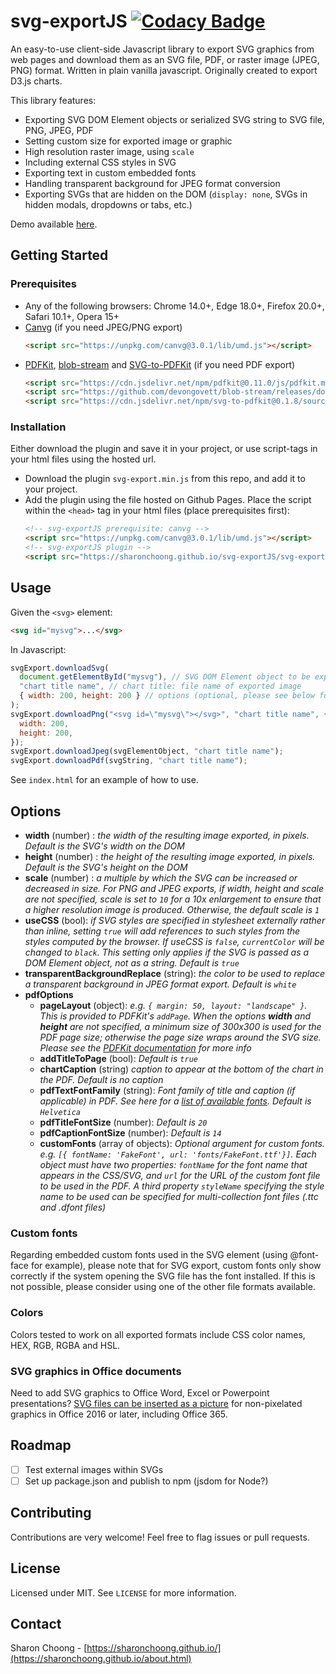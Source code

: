 # svg-exportJS [![Codacy Badge](https://api.codacy.com/project/badge/Grade/a2677830f9d2432d8061a8151e03fd23)](https://app.codacy.com/gh/sharonchoong/svg-exportJS?utm_source=github.com&utm_medium=referral&utm_content=sharonchoong/svg-exportJS&utm_campaign=Badge_Grade)

An easy-to-use client-side Javascript library to export SVG graphics from web pages and download them as an SVG file, PDF, or raster image (JPEG, PNG) format. Written in plain vanilla javascript. Originally created to export D3.js charts.

This library features:

- Exporting SVG DOM Element objects or serialized SVG string to SVG file, PNG, JPEG, PDF
- Setting custom size for exported image or graphic
- High resolution raster image, using `scale`
- Including external CSS styles in SVG
- Exporting text in custom embedded fonts
- Handling transparent background for JPEG format conversion
- Exporting SVGs that are hidden on the DOM (`display: none`, SVGs in hidden modals, dropdowns or tabs, etc.) 

Demo available [here](https://sharonchoong.github.io/svg-exportJS/index.html).

## Getting Started

### Prerequisites

- Any of the following browsers: Chrome 14.0+, Edge 18.0+, Firefox 20.0+, Safari 10.1+, Opera 15+
- [Canvg](https://github.com/canvg/canvg) (if you need JPEG/PNG export)
  ```html
  <script src="https://unpkg.com/canvg@3.0.1/lib/umd.js"></script>
  ```
- [PDFKit](https://github.com/foliojs/pdfkit), [blob-stream](https://github.com/devongovett/blob-stream) and [SVG-to-PDFKit](https://github.com/alafr/SVG-to-PDFKit) (if you need PDF export)
  ```html
  <script src="https://cdn.jsdelivr.net/npm/pdfkit@0.11.0/js/pdfkit.min.js"></script>
  <script src="https://github.com/devongovett/blob-stream/releases/download/v0.1.3/blob-stream.js"></script>
  <script src="https://cdn.jsdelivr.net/npm/svg-to-pdfkit@0.1.8/source.min.js"></script>
  ```

### Installation

Either download the plugin and save it in your project, or use script-tags in your html files using the hosted url.

- Download the plugin `svg-export.min.js` from this repo, and add it to your project.
- Add the plugin using the file hosted on Github Pages. Place the script within the `<head>` tag in your html files (place prerequisites first):
  ```html
  <!-- svg-exportJS prerequisite: canvg -->
  <script src="https://unpkg.com/canvg@3.0.1/lib/umd.js"></script>
  <!-- svg-exportJS plugin -->
  <script src="https://sharonchoong.github.io/svg-exportJS/svg-export.min.js"></script>
  ```

## Usage

Given the `<svg>` element:

```html
<svg id="mysvg">...</svg>
```

In Javascript:

```javascript
svgExport.downloadSvg(
  document.getElementById("mysvg"), // SVG DOM Element object to be exported. Alternatively, a string of the serialized SVG can be passed
  "chart title name", // chart title: file name of exported image
  { width: 200, height: 200 } // options (optional, please see below for a list of option properties)
);
svgExport.downloadPng("<svg id=\"mysvg\"></svg>", "chart title name", {
  width: 200,
  height: 200,
});
svgExport.downloadJpeg(svgElementObject, "chart title name");
svgExport.downloadPdf(svgString, "chart title name");
```

See `index.html` for an example of how to use.

## Options

- **width** (number) : _the width of the resulting image exported, in pixels. Default is the SVG's width on the DOM_
- **height** (number) : _the height of the resulting image exported, in pixels. Default is the SVG's height on the DOM_
- **scale** (number) : _a multiple by which the SVG can be increased or decreased in size. For PNG and JPEG exports, if width, height and scale are not specified, scale is set to `10` for a 10x enlargement to ensure that a higher resolution image is produced. Otherwise, the default scale is `1`_
- **useCSS** (bool): _if SVG styles are specified in stylesheet externally rather than inline, setting `true` will add references to such styles from the styles computed by the browser. If useCSS is `false`, `currentColor` will be changed to `black`. This setting only applies if the SVG is passed as a DOM Element object, not as a string. Default is `true`_
- **transparentBackgroundReplace** (string): _the color to be used to replace a transparent background in JPEG format export. Default is `white`_
- **pdfOptions**
  - **pageLayout** (object): _e.g. `{ margin: 50, layout: "landscape" }`. This is provided to PDFKit's `addPage`. When the options **width** and **height** are not specified, a minimum size of 300x300 is used for the PDF page size; otherwise the page size wraps around the SVG size. Please see the [PDFKit documentation](https://pdfkit.org/docs/getting_started.html#adding_pages) for more info_
  - **addTitleToPage** (bool): _Default is `true`_
  - **chartCaption** (string) _caption to appear at the bottom of the chart in the PDF. Default is no caption_
  - **pdfTextFontFamily** (string): _Font family of title and caption (if applicable) in PDF. See here for a [list of available fonts](http://pdfkit.org/docs/text.html#fonts). Default is `Helvetica`_
  - **pdfTitleFontSize** (number): _Default is `20`_
  - **pdfCaptionFontSize** (number): _Default is `14`_
  - **customFonts** (array of objects): _Optional argument for custom fonts. e.g. `[{ fontName: 'FakeFont', url: 'fonts/FakeFont.ttf'}]`. Each object must have two properties: `fontName` for the font name that appears in the CSS/SVG, and `url` for the URL of the custom font file to be used in the PDF. A third property `styleName` specifying the style name to be used can be specified for multi-collection font files (.ttc and .dfont files)_

### Custom fonts

Regarding embedded custom fonts used in the SVG element (using @font-face for example), please note that for SVG export, custom fonts only show correctly if the system opening the SVG file has the font installed. If this is not possible, please consider using one of the other file formats available.

### Colors

Colors tested to work on all exported formats include CSS color names, HEX, RGB, RGBA and HSL.

### SVG graphics in Office documents

Need to add SVG graphics to Office Word, Excel or Powerpoint presentations? [SVG files can be inserted as a picture](https://support.microsoft.com/en-us/office/edit-svg-images-in-microsoft-office-365-69f29d39-194a-4072-8c35-dbe5e7ea528c) for non-pixelated graphics in Office 2016 or later, including Office 365.

## Roadmap

- [ ] Test external images within SVGs
- [ ] Set up package.json and publish to npm (jsdom for Node?)

## Contributing

Contributions are very welcome! Feel free to flag issues or pull requests.

## License

Licensed under MIT. See `LICENSE` for more information.

## Contact

Sharon Choong - [https://sharonchoong.github.io/](https://sharonchoong.github.io/about.html)
